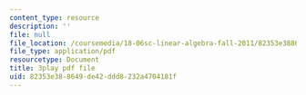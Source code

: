 ```yaml
---
content_type: resource
description: ''
file: null
file_location: /coursemedia/18-06sc-linear-algebra-fall-2011/82353e388649de42ddd8232a4704181f_rMv2rDiOTsI.pdf
file_type: application/pdf
resourcetype: Document
title: 3play pdf file
uid: 82353e38-8649-de42-ddd8-232a4704181f
---
```

